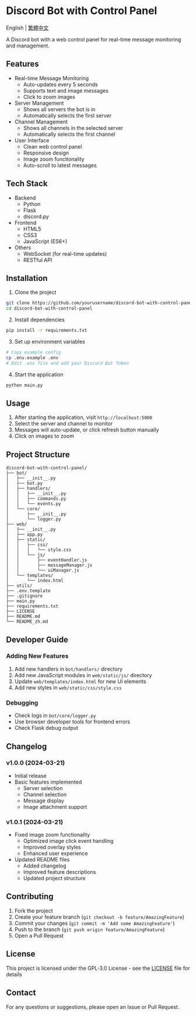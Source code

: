 # Discord Bot with Control Panel

English | [繁體中文](README_zh.md)

A Discord bot with a web control panel for real-time message monitoring and management.

## Features

- Real-time Message Monitoring
  - Auto-updates every 5 seconds
  - Supports text and image messages
  - Click to zoom images
- Server Management
  - Shows all servers the bot is in
  - Automatically selects the first server
- Channel Management
  - Shows all channels in the selected server
  - Automatically selects the first channel
- User Interface
  - Clean web control panel
  - Responsive design
  - Image zoom functionality
  - Auto-scroll to latest messages

## Tech Stack

- Backend
  - Python
  - Flask
  - discord.py
- Frontend
  - HTML5
  - CSS3
  - JavaScript (ES6+)
- Others
  - WebSocket (for real-time updates)
  - RESTful API

## Installation

1. Clone the project
```bash
git clone https://github.com/yourusername/discord-bot-with-control-panel.git
cd discord-bot-with-control-panel
```

2. Install dependencies
```bash
pip install -r requirements.txt
```

3. Set up environment variables
```bash
# Copy example config
cp .env.example .env
# Edit .env file and add your Discord Bot Token
```

4. Start the application
```bash
python main.py
```

## Usage

1. After starting the application, visit `http://localhost:5000`
2. Select the server and channel to monitor
3. Messages will auto-update, or click refresh button manually
4. Click on images to zoom

## Project Structure

```
discord-bot-with-control-panel/
├── bot/
│   ├── __init__.py
│   ├── bot.py
│   ├── handlers/
│   │   ├── __init__.py
│   │   ├── commands.py
│   │   └── events.py
│   └── core/
│       ├── __init__.py
│       └── logger.py
├── web/
│   ├── __init__.py
│   ├── app.py
│   ├── static/
│   │   ├── css/
│   │   │   └── style.css
│   │   └── js/
│   │       ├── eventHandler.js
│   │       ├── messageManager.js
│   │       └── uiManager.js
│   └── templates/
│       └── index.html
├── utils/
├── .env.template
├── .gitignore
├── main.py
├── requirements.txt
├── LICENSE
├── README.md
└── README_zh.md
```

## Developer Guide

### Adding New Features

1. Add new handlers in `bot/handlers/` directory
2. Add new JavaScript modules in `web/static/js/` directory
3. Update `web/templates/index.html` for new UI elements
4. Add new styles in `web/static/css/style.css`

### Debugging

- Check logs in `bot/core/logger.py`
- Use browser developer tools for frontend errors
- Check Flask debug output

## Changelog

### v1.0.0 (2024-03-21)
- Initial release
- Basic features implemented
  - Server selection
  - Channel selection
  - Message display
  - Image attachment support

### v1.0.1 (2024-03-21)
- Fixed image zoom functionality
  - Optimized image click event handling
  - Improved overlay styles
  - Enhanced user experience
- Updated README files
  - Added changelog
  - Improved feature descriptions
  - Updated project structure

## Contributing

1. Fork the project
2. Create your feature branch (`git checkout -b feature/AmazingFeature`)
3. Commit your changes (`git commit -m 'Add some AmazingFeature'`)
4. Push to the branch (`git push origin feature/AmazingFeature`)
5. Open a Pull Request

## License

This project is licensed under the GPL-3.0 License - see the [LICENSE](LICENSE) file for details

## Contact

For any questions or suggestions, please open an Issue or Pull Request. 